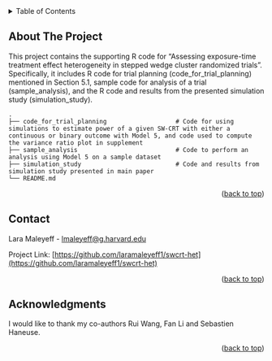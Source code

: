 <!-- TABLE OF CONTENTS -->
<details>
  <summary>Table of Contents</summary>
  <ol>
    <li>
      <a href="#about-the-project">About The Project</a>
    </li>
    <li><a href="#contact">Contact</a></li>
    <li><a href="#acknowledgments">Acknowledgments</a></li>
  </ol>
</details>



<!-- ABOUT THE PROJECT -->
## About The Project

This project contains the supporting R code for “Assessing exposure-time treatment effect heterogeneity in stepped wedge cluster randomized trials”. Specifically, it includes R code for trial planning (code_for_trial_planning) mentioned in Section 5.1, sample code for analysis of a trial (sample_analysis), and the R code and results from the presented simulation study (simulation_study).

    .
    ├── code_for_trial_planning                   # Code for using simulations to estimate power of a given SW-CRT with either a continuous or binary outcome with Model 5, and code used to compute the variance ratio plot in supplement
    ├── sample_analysis                           # Code to perform an analysis using Model 5 on a sample dataset
    ├── simulation_study                          # Code and results from simulation study presented in main paper
    └── README.md


<p align="right">(<a href="#readme-top">back to top</a>)</p>

<!-- CONTACT -->
## Contact

Lara Maleyeff - lmaleyeff@g.harvard.edu

Project Link: [https://github.com/laramaleyeff1/swcrt-het](https://github.com/laramaleyeff1/swcrt-het)

<p align="right">(<a href="#readme-top">back to top</a>)</p>


<!-- ACKNOWLEDGMENTS -->
## Acknowledgments

I would like to thank my co-authors Rui Wang, Fan Li and Sebastien Haneuse.

<p align="right">(<a href="#readme-top">back to top</a>)</p>

